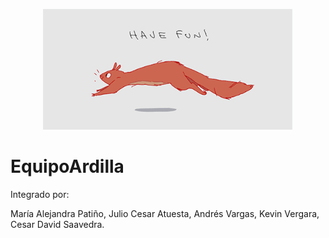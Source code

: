 
<p align="center">
  <img src="https://github.com/Malejapr795/EquipoArdilla/blob/main/assets/img_intro/squirrel_running.gif" width="400" />
</p>

# EquipoArdilla
Integrado por:

María Alejandra Patiño, Julio Cesar Atuesta, Andrés Vargas, Kevin Vergara, Cesar David Saavedra.
